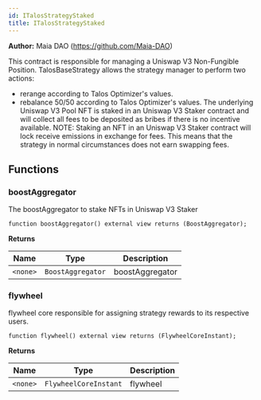 ```yaml
---
id: ITalosStrategyStaked
title: ITalosStrategyStaked
---
```


**Author:**
Maia DAO (https://github.com/Maia-DAO)

This contract is responsible for managing a Uniswap V3 Non-Fungible Position.
TalosBaseStrategy allows the strategy manager to perform two actions:
- rerange according to Talos Optimizer's values.
- rebalance 50/50 according to Talos Optimizer's values.
The underlying Uniswap V3 Pool NFT is staked in an Uniswap V3 Staker contract
and will collect all fees to be deposited as bribes if there is no incentive available.
NOTE: Staking an NFT in an Uniswap V3 Staker contract will lock receive emissions
in exchange for fees.
This means that the strategy in normal circumstances does not earn swapping fees.


## Functions
### boostAggregator

The boostAggregator to stake NFTs in Uniswap V3 Staker


```solidity
function boostAggregator() external view returns (BoostAggregator);
```
**Returns**

|Name|Type|Description|
|----|----|-----------|
|`<none>`|`BoostAggregator`|boostAggregator|


### flywheel

flywheel core responsible for assigning strategy rewards
to its respective users.


```solidity
function flywheel() external view returns (FlywheelCoreInstant);
```
**Returns**

|Name|Type|Description|
|----|----|-----------|
|`<none>`|`FlywheelCoreInstant`|flywheel|


